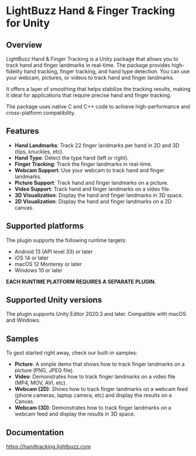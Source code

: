 # LightBuzz Hand & Finger Tracking for Unity

## Overview

LightBuzz Hand & Finger Tracking is a Unity package that allows you to track hand and finger landmarks in real-time. The package provides high-fidelity hand tracking, finger tracking, and hand type detection. You can use your webcam, pictures, or videos to track hand and finger landmarks.

It offers a layer of smoothing that helps stabilize the tracking results, making it ideal for applications that require precise hand and finger tracking. 

The package uses native C and C++ code to achieve high-performance and cross-platform compatibility.

## Features

- **Hand Landmarks**: Track 22 finger landmarks per hand in 2D and 3D (tips, knuckles, etc).
- **Hand Type**: Detect the type hand (left or right).
- **Finger Tracking**: Track the finger landmarks in real-time.
- **Webcam Support**: Use your webcam to track hand and finger landmarks.
- **Picture Support**: Track hand and finger landmarks on a picture.
- **Video Support**: Track hand and finger landmarks on a video file.
- **3D Visualization**: Display the hand and finger landmarks in 3D space.
- **2D Visualization**: Display the hand and finger landmarks on a 2D canvas.

## Supported platforms

The plugin supports the following runtime targets:

- Android 13 (API level 33) or later
- iOS 14 or later
- macOS 12 Monterey or later
- Windows 10 or later

**EACH RUNTIME PLATFORM REQUIRES A SEPARATE PLUGIN.**

## Supported Unity versions

The plugin supports Unity Editor 2020.3 and later. Compatible with macOS and Windows.

## Samples

To gest started right away, check our built-in samples:

- **Picture**: A simple demo that shows how to track finger landmarks on a picture (PNG, JPEG file).
- **Video**: Demonstrates how to track finger landmarks on a video file (MP4, MOV, AVI, etc).
- **Webcam (2D)**: Shows how to track finger landmarks on a webcam feed (phone cameras, laptop camera, etc) and display the results on a Canvas.
- **Webcam (3D)**: Demonstrates how to track finger landmarks on a webcam feed and display the results in 3D space.

## Documentation

https://handtracking.lightbuzz.com